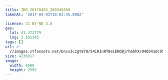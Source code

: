 ```yaml
---
title: IMG_20170403_200345056
takenAt: '2017-04-03T18:03:45.000Z'

license: CC BY-ND 3.0
geo:
  lat: 41.372779
  lng: 2.161345
tags: []
url: >-
  //images.ctfassets.net/bncv3c2gt878/54iR1nRT8eiEROBjrhmbhX/940541dc95a165617c12002a1b65c9f4/img_20170403_200345056_34105143345_o
size: 4236917
image:
  width: 4608
  height: 2592
---
```

